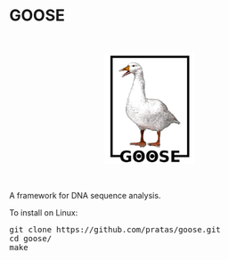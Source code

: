 GOOSE
=====

<br>
<p align="center"><img src="imgs/logo.png"
alt="GOOSE" height="200" border="0" /></p>
<br>


A framework for DNA sequence analysis.

To install on Linux:
<pre>
git clone https://github.com/pratas/goose.git
cd goose/
make
</pre>


